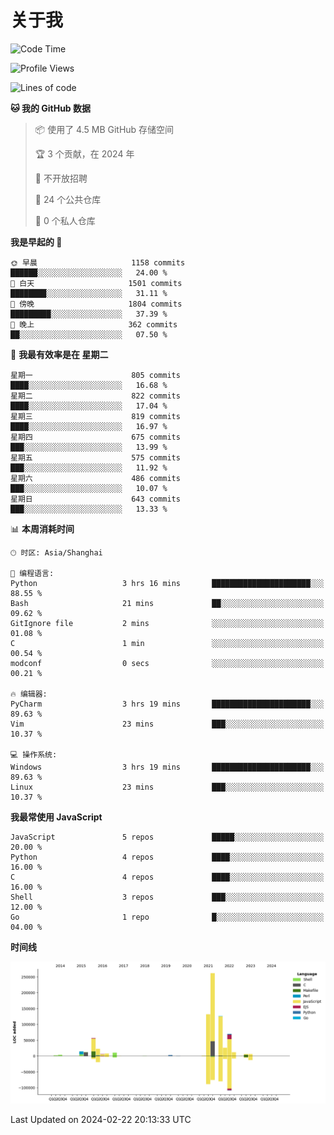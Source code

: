 # 关于我

<!--START_SECTION:waka-->
![Code Time](http://img.shields.io/badge/Code%20Time-831%20hrs%207%20mins-blue)

![Profile Views](http://img.shields.io/badge/%E4%B8%AA%E4%BA%BA%E8%B5%84%E6%96%99%E8%A7%82%E7%9C%8B%E6%AC%A1%E6%95%B0-1-blue)

![Lines of code](https://img.shields.io/badge/%E4%BB%8E%E3%80%8CHello%20World%E3%80%8D%E8%B5%B7%E6%88%91%E5%B7%B2%E7%BB%8F%E5%86%99%E4%BA%86-777.5%20thousand%20%E8%A1%8C%E4%BB%A3%E7%A0%81-blue)

**🐱 我的 GitHub 数据** 

> 📦  使用了 4.5 MB GitHub 存储空间 
 > 
> 🏆 3 个贡献，在 2024 年
 > 
> 🚫 不开放招聘
 > 
> 📜 24 个公共仓库 
 > 
> 🔑 0 个私人仓库 
 > 
**我是早起的 🐤** 

```text
🌞 早晨                     1158 commits        ██████░░░░░░░░░░░░░░░░░░░   24.00 % 
🌆 白天                     1501 commits        ████████░░░░░░░░░░░░░░░░░   31.11 % 
🌃 傍晚                     1804 commits        █████████░░░░░░░░░░░░░░░░   37.39 % 
🌙 晚上                     362 commits         ██░░░░░░░░░░░░░░░░░░░░░░░   07.50 % 
```
📅 **我最有效率是在 星期二** 

```text
星期一                      805 commits         ████░░░░░░░░░░░░░░░░░░░░░   16.68 % 
星期二                      822 commits         ████░░░░░░░░░░░░░░░░░░░░░   17.04 % 
星期三                      819 commits         ████░░░░░░░░░░░░░░░░░░░░░   16.97 % 
星期四                      675 commits         ███░░░░░░░░░░░░░░░░░░░░░░   13.99 % 
星期五                      575 commits         ███░░░░░░░░░░░░░░░░░░░░░░   11.92 % 
星期六                      486 commits         ███░░░░░░░░░░░░░░░░░░░░░░   10.07 % 
星期日                      643 commits         ███░░░░░░░░░░░░░░░░░░░░░░   13.33 % 
```


📊 **本周消耗时间** 

```text
🕑︎ 时区: Asia/Shanghai

💬 编程语言: 
Python                   3 hrs 16 mins       ██████████████████████░░░   88.55 % 
Bash                     21 mins             ██░░░░░░░░░░░░░░░░░░░░░░░   09.62 % 
GitIgnore file           2 mins              ░░░░░░░░░░░░░░░░░░░░░░░░░   01.08 % 
C                        1 min               ░░░░░░░░░░░░░░░░░░░░░░░░░   00.54 % 
modconf                  0 secs              ░░░░░░░░░░░░░░░░░░░░░░░░░   00.21 % 

🔥 编辑器: 
PyCharm                  3 hrs 19 mins       ██████████████████████░░░   89.63 % 
Vim                      23 mins             ███░░░░░░░░░░░░░░░░░░░░░░   10.37 % 

💻 操作系统: 
Windows                  3 hrs 19 mins       ██████████████████████░░░   89.63 % 
Linux                    23 mins             ███░░░░░░░░░░░░░░░░░░░░░░   10.37 % 
```

**我最常使用 JavaScript** 

```text
JavaScript               5 repos             █████░░░░░░░░░░░░░░░░░░░░   20.00 % 
Python                   4 repos             ████░░░░░░░░░░░░░░░░░░░░░   16.00 % 
C                        4 repos             ████░░░░░░░░░░░░░░░░░░░░░   16.00 % 
Shell                    3 repos             ███░░░░░░░░░░░░░░░░░░░░░░   12.00 % 
Go                       1 repo              █░░░░░░░░░░░░░░░░░░░░░░░░   04.00 % 
```



**时间线**

![Lines of Code chart](https://raw.githubusercontent.com/Arondight/Arondight/master/assets/bar_graph.png)


 Last Updated on 2024-02-22 20:13:33 UTC
<!--END_SECTION:waka-->
